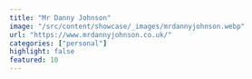 ```yaml
---
title: "Mr Danny Johnson"
image: "/src/content/showcase/_images/mrdannyjohnson.webp"
url: "https://www.mrdannyjohnson.co.uk/"
categories: ["personal"]
highlight: false
featured: 10
---
```

